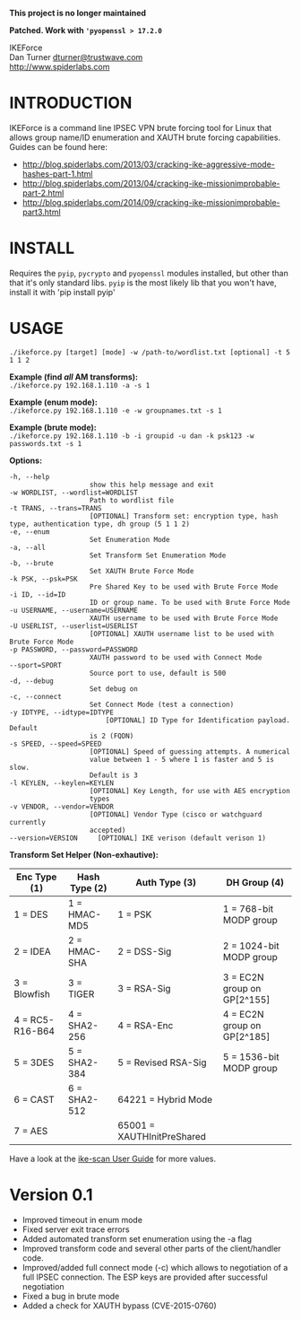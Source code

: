 **This project is no longer maintained**

**Patched. Work with `'pyopenssl > 17.2.0`**

IKEForce  
Dan Turner <dturner@trustwave.com>  
http://www.spiderlabs.com  

INTRODUCTION
============

IKEForce is a command line IPSEC VPN brute forcing tool for Linux that allows group name/ID enumeration and XAUTH brute forcing capabilities.  
Guides can be found here:  
* http://blog.spiderlabs.com/2013/03/cracking-ike-aggressive-mode-hashes-part-1.html  
* http://blog.spiderlabs.com/2013/04/cracking-ike-missionimprobable-part-2.html  
* http://blog.spiderlabs.com/2014/09/cracking-ike-missionimprobable-part3.html  


INSTALL
=======
Requires the `pyip`, `pycrypto` and `pyopenssl` modules installed, but other than that it's only standard libs.
`pyip` is the most likely lib that you won't have, install it with 'pip install pyip'

USAGE
=====

`./ikeforce.py [target] [mode] -w /path-to/wordlist.txt [optional] -t 5 1 1 2`

**Example (find *all* AM transforms):**  
`./ikeforce.py 192.168.1.110 -a -s 1`

**Example (enum mode):**  
`./ikeforce.py 192.168.1.110 -e -w groupnames.txt -s 1`

**Example (brute mode):**  
`./ikeforce.py 192.168.1.110 -b -i groupid -u dan -k psk123 -w passwords.txt -s 1`

**Options:**   
                    
    -h, --help
						show this help message and exit 
    -w WORDLIST, --wordlist=WORDLIST
						Path to wordlist file                
    -t TRANS, --trans=TRANS
						[OPTIONAL] Transform set: encryption type, hash type, authentication type, dh group (5 1 1 2)	
    -e, --enum
						Set Enumeration Mode
    -a, --all
    					Set Transform Set Enumeration Mode
    -b, --brute
						Set XAUTH Brute Force Mode
    -k PSK, --psk=PSK
    					Pre Shared Key to be used with Brute Force Mode
    -i ID, --id=ID
						ID or group name. To be used with Brute Force Mode
    -u USERNAME, --username=USERNAME
						XAUTH username to be used with Brute Force Mode
    -U USERLIST, --userlist=USERLIST
                        [OPTIONAL] XAUTH username list to be used with Brute Force Mode
    -p PASSWORD, --password=PASSWORD
                        XAUTH password to be used with Connect Mode
    --sport=SPORT
						Source port to use, default is 500
    -d, --debug
						Set debug on
    -c, --connect
						Set Connect Mode (test a connection)
    -y IDTYPE, --idtype=IDTYPE
    						[OPTIONAL] ID Type for Identification payload. Default
                        is 2 (FQDN)
    -s SPEED, --speed=SPEED
                        [OPTIONAL] Speed of guessing attempts. A numerical
                        value between 1 - 5 where 1 is faster and 5 is slow.
                        Default is 3
    -l KEYLEN, --keylen=KEYLEN
                        [OPTIONAL] Key Length, for use with AES encryption
                        types
    -v VENDOR, --vendor=VENDOR
                        [OPTIONAL] Vendor Type (cisco or watchguard currently
                        accepted)
    --version=VERSION     [OPTIONAL] IKE verison (default verison 1)

                        
**Transform Set Helper (Non-exhautive):**

|Enc Type (1)   |Hash Type (2) |Auth Type (3)             |DH Group (4)                   |
|---------------|--------------|--------------------------|----------------------------|	
|1 = DES        |1 = HMAC-MD5  |1 = PSK                   |1 = 768-bit MODP group      |
|2 = IDEA       |2 = HMAC-SHA  |2 = DSS-Sig               |2 = 1024-bit MODP group     |
|3 = Blowfish   |3 = TIGER     |3 = RSA-Sig               |3 = EC2N group on GP[2^155] |
|4 = RC5-R16-B64|4 = SHA2-256  |4 = RSA-Enc               |4 = EC2N group on GP[2^185] |
|5 = 3DES       |5 = SHA2-384  |5 = Revised RSA-Sig       |5 = 1536-bit MODP group     |
|6 = CAST       |6 = SHA2-512  |64221 = Hybrid Mode       |                            |
|7 = AES        |              |65001 = XAUTHInitPreShared|                            |

Have a look at the [ike-scan User Guide](http://www.nta-monitor.com/wiki/index.php/Ike-scan_User_Guide#Encryption_Algorithm_Values) for more values.

Version 0.1
=====
+ Improved timeout in enum mode
+ Fixed server exit trace errors
+ Added automated transform set enumeration using the -a flag
+ Improved transform code and several other parts of the client/handler code.
+ Improved/added full connect mode (-c) which allows to negotiation of a full IPSEC connection. The ESP keys are provided after successful negotiation
+ Fixed a bug in brute mode
+ Added a check for XAUTH bypass (CVE-2015-0760)
